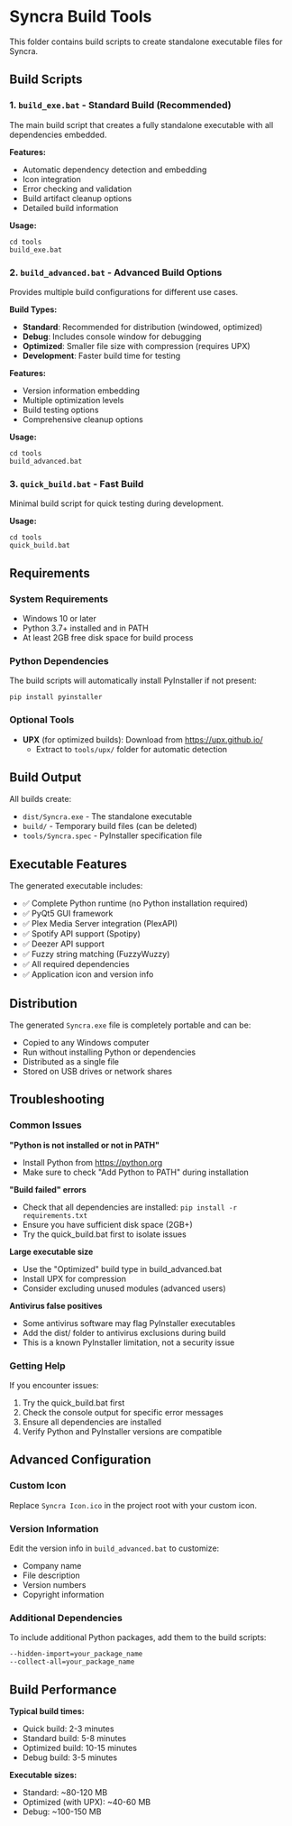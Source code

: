 # Syncra Build Tools

This folder contains build scripts to create standalone executable files for Syncra.

## Build Scripts

### 1. `build_exe.bat` - Standard Build (Recommended)
The main build script that creates a fully standalone executable with all dependencies embedded.

**Features:**
- Automatic dependency detection and embedding
- Icon integration
- Error checking and validation
- Build artifact cleanup options
- Detailed build information

**Usage:**
```batch
cd tools
build_exe.bat
```

### 2. `build_advanced.bat` - Advanced Build Options
Provides multiple build configurations for different use cases.

**Build Types:**
- **Standard**: Recommended for distribution (windowed, optimized)
- **Debug**: Includes console window for debugging
- **Optimized**: Smaller file size with compression (requires UPX)
- **Development**: Faster build time for testing

**Features:**
- Version information embedding
- Multiple optimization levels
- Build testing options
- Comprehensive cleanup options

**Usage:**
```batch
cd tools
build_advanced.bat
```

### 3. `quick_build.bat` - Fast Build
Minimal build script for quick testing during development.

**Usage:**
```batch
cd tools
quick_build.bat
```

## Requirements

### System Requirements
- Windows 10 or later
- Python 3.7+ installed and in PATH
- At least 2GB free disk space for build process

### Python Dependencies
The build scripts will automatically install PyInstaller if not present:
```batch
pip install pyinstaller
```

### Optional Tools
- **UPX** (for optimized builds): Download from https://upx.github.io/
  - Extract to `tools/upx/` folder for automatic detection

## Build Output

All builds create:
- `dist/Syncra.exe` - The standalone executable
- `build/` - Temporary build files (can be deleted)
- `tools/Syncra.spec` - PyInstaller specification file

## Executable Features

The generated executable includes:
- ✅ Complete Python runtime (no Python installation required)
- ✅ PyQt5 GUI framework
- ✅ Plex Media Server integration (PlexAPI)
- ✅ Spotify API support (Spotipy)
- ✅ Deezer API support
- ✅ Fuzzy string matching (FuzzyWuzzy)
- ✅ All required dependencies
- ✅ Application icon and version info

## Distribution

The generated `Syncra.exe` file is completely portable and can be:
- Copied to any Windows computer
- Run without installing Python or dependencies
- Distributed as a single file
- Stored on USB drives or network shares

## Troubleshooting

### Common Issues

**"Python is not installed or not in PATH"**
- Install Python from https://python.org
- Make sure to check "Add Python to PATH" during installation

**"Build failed" errors**
- Check that all dependencies are installed: `pip install -r requirements.txt`
- Ensure you have sufficient disk space (2GB+)
- Try the quick_build.bat first to isolate issues

**Large executable size**
- Use the "Optimized" build type in build_advanced.bat
- Install UPX for compression
- Consider excluding unused modules (advanced users)

**Antivirus false positives**
- Some antivirus software may flag PyInstaller executables
- Add the dist/ folder to antivirus exclusions during build
- This is a known PyInstaller limitation, not a security issue

### Getting Help

If you encounter issues:
1. Try the quick_build.bat first
2. Check the console output for specific error messages
3. Ensure all dependencies are installed
4. Verify Python and PyInstaller versions are compatible

## Advanced Configuration

### Custom Icon
Replace `Syncra Icon.ico` in the project root with your custom icon.

### Version Information
Edit the version info in `build_advanced.bat` to customize:
- Company name
- File description
- Version numbers
- Copyright information

### Additional Dependencies
To include additional Python packages, add them to the build scripts:
```batch
--hidden-import=your_package_name
--collect-all=your_package_name
```

## Build Performance

**Typical build times:**
- Quick build: 2-3 minutes
- Standard build: 5-8 minutes  
- Optimized build: 10-15 minutes
- Debug build: 3-5 minutes

**Executable sizes:**
- Standard: ~80-120 MB
- Optimized (with UPX): ~40-60 MB
- Debug: ~100-150 MB